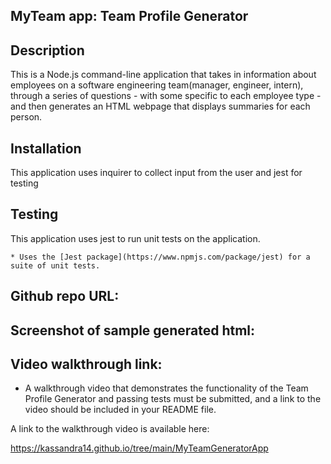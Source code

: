 ## MyTeam app: Team Profile Generator


## Description
This is a Node.js command-line application that takes in information about employees on a software engineering team(manager, engineer, intern), through a series of questions - with some specific to each employee type - and then generates an HTML webpage that displays summaries for each person. 


## Installation

This application uses inquirer to collect input from the user and jest for testing

## Testing

This application uses jest to run unit tests on the application.  


	* Uses the [Jest package](https://www.npmjs.com/package/jest) for a suite of unit tests.


## Github repo URL:

## Screenshot of sample generated html:

## Video walkthrough link:

* A walkthrough video that demonstrates the functionality of the Team Profile Generator and passing tests must be submitted, and a link to the video should be included in your README file.

A link to the walkthrough video is available here:

https://kassandra14.github.io/tree/main/MyTeamGeneratorApp







